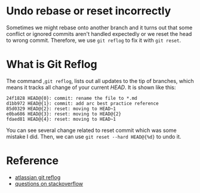 # Undo rebase or reset incorrectly

Sometimes we might rebase onto another branch and it turns out that some conflict or ignored commits aren't handled expectedly or we reset the head to wrong commit. Therefore, we use `git reflog` to fix it with `git reset`.

# What is Git Reflog
The command ,`git reflog`, lists out all updates to the tip of branches, which means it tracks all change of your current *HEAD*. It is shown like this:

```
24f1828 HEAD@{0}: commit: rename the file to *.md
d1bb972 HEAD@{1}: commit: add arc best practice reference
85d0329 HEAD@{2}: reset: moving to HEAD~1
e0ba686 HEAD@{3}: reset: moving to HEAD@{2}
fdaed81 HEAD@{4}: reset: moving to HEAD~1
```

You can see several change related to reset commit which was some mistake I did. Then, we can use `git reset --hard HEAD@{%d}` to undo it.


# Reference
* [atlassian git reflog  ](https://www.atlassian.com/git/tutorials/rewriting-history/git-reflog)
* [questions on stackoverflow](http://stackoverflow.com/questions/134882/undoing-a-git-rebase)
